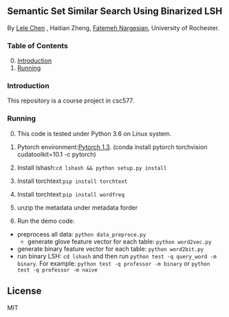 ## Semantic Set Similar Search Using Binarized LSH
By [Lele Chen](http://www.cs.rochester.edu/u/lchen63/) ,
Haitian Zheng,
[ Fatemeh Nargesian](http://www.cs.toronto.edu/~fnargesian/),
University of Rochester.


### Table of Contents
0. [Introduction](#introduction)
0. [Running](#running)


### Introduction

This repository is a course project in csc577.

### Running
0. This code is tested under Python 3.6 on Linux system.
0. Pytorch environment:[Pytorch 1.3](https://pytorch.org/). (conda install pytorch torchvision cudatoolkit=10.1 -c pytorch)
0. Install lshash:`cd lshash && python setup.py install`
0. Install torchtext:`pip install torchtext`
0. Install torchtext:`pip install wordfreq`
0. unzip the metadata under metadata forder

0. Run the demo code:
  - preprocess all data: `python data_preproce.py`
	- generate glove feature vector for each table: `python word2vec.py`
  - generate binary feature vector for each table: `python word2bit.py`
  - run binary LSH: `cd lshash` and then run `python test -q query_word -m binary`. For example: `python test -q professor -m binary` or `python test -q professor -m naive`



License
----

MIT
